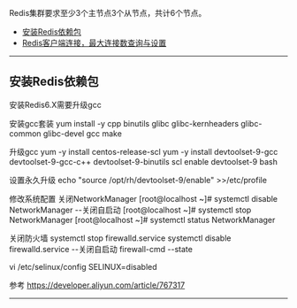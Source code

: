 Redis集群要求至少3个主节点3个从节点，共计6个节点。
- [安装Redis依赖包](#安装Redis依赖包)
- [Redis客户端连接，最大连接数查询与设置](#Redis客户端连接，最大连接数查询与设置)



---------------------------------------------------------------------------------------------------------------------

## 安装Redis依赖包

安装Redis6.X需要升级gcc

安装gcc套装
yum install -y cpp binutils glibc glibc-kernheaders glibc-common glibc-devel gcc make

升级gcc
yum -y install centos-release-scl
yum -y install devtoolset-9-gcc devtoolset-9-gcc-c++ devtoolset-9-binutils
scl enable devtoolset-9 bash

设置永久升级
echo "source /opt/rh/devtoolset-9/enable" >>/etc/profile




修改系统配置
关闭NetworkManager
[root@localhost ~]# systemctl disable NetworkManager --关闭自启动
[root@localhost ~]# systemctl stop NetworkManager
[root@localhost ~]# systemctl status NetworkManager

关闭防火墙
systemctl stop firewalld.service
systemctl disable firewalld.service --关闭自启动
firewall-cmd --state

vi /etc/selinux/config
SELINUX=disabled



参考
https://developer.aliyun.com/article/767317




---------------------------------------------------------------------------------------------------------------------


